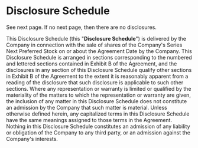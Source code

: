 Disclosure Schedule
===================

See next page. If no next page, then there are no disclosures.

This Disclosure Schedule (this "**Disclosure Schedule**") is delivered by the Company in connection with the sale of shares of the Company's Series Next Preferred Stock on or about the Agreement Date by the Company. This Disclosure Schedule is arranged in sections corresponding to the numbered and lettered sections contained in Exhibit B of the Agreement, and the disclosures in any section of this Disclosure Schedule qualify other sections in Exhibit B of the Agreement to the extent it is reasonably apparent from a reading of the disclosure that such disclosure is applicable to such other sections. Where any representation or warranty is limited or qualified by the materiality of the matters to which the representation or warranty are given, the inclusion of any matter in this Disclosure Schedule does not constitute an admission by the Company that such matter is material. Unless otherwise defined herein, any capitalized terms in this Disclosure Schedule have the same meanings assigned to those terms in the Agreement. Nothing in this Disclosure Schedule constitutes an admission of any liability or obligation of the Company to any third party, or an admission against the Company's interests.

